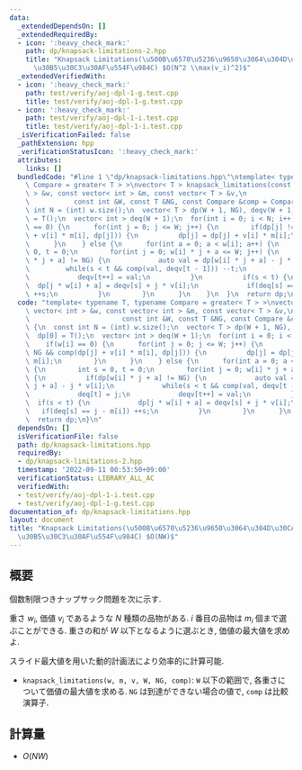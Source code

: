 ```yaml
---
data:
  _extendedDependsOn: []
  _extendedRequiredBy:
  - icon: ':heavy_check_mark:'
    path: dp/knapsack-limitations-2.hpp
    title: "Knapsack Limitations(\u500B\u6570\u5236\u9650\u3064\u304D\u30CA\u30C3\u30D7\
      \u30B5\u30C3\u30AF\u554F\u984C) $O(N^2 \\max(v_i)^2)$"
  _extendedVerifiedWith:
  - icon: ':heavy_check_mark:'
    path: test/verify/aoj-dpl-1-g.test.cpp
    title: test/verify/aoj-dpl-1-g.test.cpp
  - icon: ':heavy_check_mark:'
    path: test/verify/aoj-dpl-1-i.test.cpp
    title: test/verify/aoj-dpl-1-i.test.cpp
  _isVerificationFailed: false
  _pathExtension: hpp
  _verificationStatusIcon: ':heavy_check_mark:'
  attributes:
    links: []
  bundledCode: "#line 1 \"dp/knapsack-limitations.hpp\"\ntemplate< typename T, typename\
    \ Compare = greater< T > >\nvector< T > knapsack_limitations(const vector< int\
    \ > &w, const vector< int > &m, const vector< T > &v,\n                      \
    \           const int &W, const T &NG, const Compare &comp = Compare()) {\n  const\
    \ int N = (int) w.size();\n  vector< T > dp(W + 1, NG), deqv(W + 1);\n  dp[0]\
    \ = T();\n  vector< int > deq(W + 1);\n  for(int i = 0; i < N; i++) {\n    if(w[i]\
    \ == 0) {\n      for(int j = 0; j <= W; j++) {\n        if(dp[j] != NG && comp(dp[j]\
    \ + v[i] * m[i], dp[j])) {\n          dp[j] = dp[j] + v[i] * m[i];\n        }\n\
    \      }\n    } else {\n      for(int a = 0; a < w[i]; a++) {\n        int s =\
    \ 0, t = 0;\n        for(int j = 0; w[i] * j + a <= W; j++) {\n          if(dp[w[i]\
    \ * j + a] != NG) {\n            auto val = dp[w[i] * j + a] - j * v[i];\n   \
    \         while(s < t && comp(val, deqv[t - 1])) --t;\n            deq[t] = j;\n\
    \            deqv[t++] = val;\n          }\n          if(s < t) {\n          \
    \  dp[j * w[i] + a] = deqv[s] + j * v[i];\n            if(deq[s] == j - m[i])\
    \ ++s;\n          }\n        }\n      }\n    }\n  }\n  return dp;\n}\n"
  code: "template< typename T, typename Compare = greater< T > >\nvector< T > knapsack_limitations(const\
    \ vector< int > &w, const vector< int > &m, const vector< T > &v,\n          \
    \                       const int &W, const T &NG, const Compare &comp = Compare())\
    \ {\n  const int N = (int) w.size();\n  vector< T > dp(W + 1, NG), deqv(W + 1);\n\
    \  dp[0] = T();\n  vector< int > deq(W + 1);\n  for(int i = 0; i < N; i++) {\n\
    \    if(w[i] == 0) {\n      for(int j = 0; j <= W; j++) {\n        if(dp[j] !=\
    \ NG && comp(dp[j] + v[i] * m[i], dp[j])) {\n          dp[j] = dp[j] + v[i] *\
    \ m[i];\n        }\n      }\n    } else {\n      for(int a = 0; a < w[i]; a++)\
    \ {\n        int s = 0, t = 0;\n        for(int j = 0; w[i] * j + a <= W; j++)\
    \ {\n          if(dp[w[i] * j + a] != NG) {\n            auto val = dp[w[i] *\
    \ j + a] - j * v[i];\n            while(s < t && comp(val, deqv[t - 1])) --t;\n\
    \            deq[t] = j;\n            deqv[t++] = val;\n          }\n        \
    \  if(s < t) {\n            dp[j * w[i] + a] = deqv[s] + j * v[i];\n         \
    \   if(deq[s] == j - m[i]) ++s;\n          }\n        }\n      }\n    }\n  }\n\
    \  return dp;\n}\n"
  dependsOn: []
  isVerificationFile: false
  path: dp/knapsack-limitations.hpp
  requiredBy:
  - dp/knapsack-limitations-2.hpp
  timestamp: '2022-09-11 00:53:50+09:00'
  verificationStatus: LIBRARY_ALL_AC
  verifiedWith:
  - test/verify/aoj-dpl-1-i.test.cpp
  - test/verify/aoj-dpl-1-g.test.cpp
documentation_of: dp/knapsack-limitations.hpp
layout: document
title: "Knapsack Limitations(\u500B\u6570\u5236\u9650\u3064\u304D\u30CA\u30C3\u30D7\
  \u30B5\u30C3\u30AF\u554F\u984C) $O(NW)$"
---
```


## 概要

個数制限つきナップサック問題を次に示す.

重さ $w_i$, 価値 $v_i$ であるような $N$ 種類の品物がある. $i$ 番目の品物は $m_i$ 個まで選ぶことができる. 重さの和が $W$ 以下となるように選ぶとき, 価値の最大値を求めよ.

スライド最大値を用いた動的計画法により効率的に計算可能.

* `knapsack_limitations(w, m, v, W, NG, comp)`: `W` 以下の範囲で, 各重さについて価値の最大値を求める. `NG` は到達ができない場合の値で, `comp` は比較演算子.

## 計算量

* $O(NW)$
